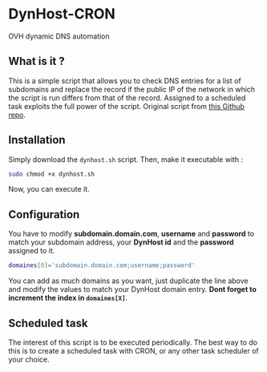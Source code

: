 # DynHost-CRON
OVH dynamic DNS automation

## What is it ?

This is a simple script that allows you to check DNS entries for a list of subdomains and replace the record if the public IP of the network in which the script is run differs from that of the record. Assigned to a scheduled task exploits the full power of the script. Original script from [this Github repo](https://github.com/yjajkiew/dynhost-ovh).

## Installation

Simply download the `dynhost.sh` script. Then, make it executable with : 

```bash
sudo chmod +x dynhost.sh
```
Now, you can execute it.

## Configuration

You have to modify **subdomain.domain.com**, **username** and **password** to match your subdomain address, your __DynHost id__ and the __password__ assigned to it. 
```bash
domaines[0]='subdomain.domain.com;username;password'
```
You can add as much domains as you want, just duplicate the line above and modify the values to match your DynHost domain entry. **Dont forget to increment the index in `domaines[X]`**.

## Scheduled task

The interest of this script is to be executed periodically. The best way to do this is to create a scheduled task with CRON, or any other task scheduler of your choice.
